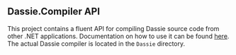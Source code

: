## Dassie.Compiler API
This project contains a fluent API for compiling Dassie source code from other .NET applications. Documentation on how to use it can be found [here](https://github.com/loschsoftware/dc/blob/main/docs/API.md). The actual Dassie compiler is located in the ``Dassie`` directory.
